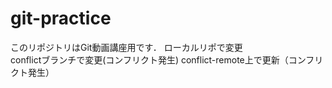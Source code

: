# git-practice
このリポジトリはGit動画講座用です．
ローカルリポで変更  
conflictブランチで変更(コンフリクト発生)
conflict-remote上で更新（コンフリクト発生）